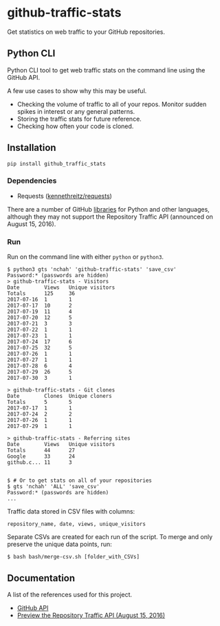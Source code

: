 # github-traffic-stats

Get statistics on web traffic to your GitHub repositories.

## Python CLI

Python CLI tool to get web traffic stats on the command line using the GitHub API.

A few use cases to show why this may be useful.

- Checking the volume of traffic to all of your repos. Monitor sudden spikes in interest or any general patterns.
- Storing the traffic stats for future reference.
- Checking how often your code is cloned.

## Installation

```
pip install github_traffic_stats
```


### Dependencies

- Requests ([kennethreitz/requests](https://github.com/kennethreitz/requests))

There are a number of GitHub [libraries](https://developer.github.com/libraries/) for Python and other languages, although they may not support the Repository Traffic API (announced on August 15, 2016).

### Run

Run on the command line with either `python` or `python3`.

```
$ python3 gts 'nchah' 'github-traffic-stats' 'save_csv'
Password:* (passwords are hidden)
> github-traffic-stats - Visitors
Date        Views   Unique visitors
Totals      125     36
2017-07-16  1       1
2017-07-17  10      2
2017-07-19  11      4
2017-07-20  12      5
2017-07-21  3       3
2017-07-22  1       1
2017-07-23  1       1
2017-07-24  17      6
2017-07-25  32      5
2017-07-26  1       1
2017-07-27  1       1
2017-07-28  6       4
2017-07-29  26      5
2017-07-30  3       1

> github-traffic-stats - Git clones
Date        Clones  Unique cloners
Totals      5       5
2017-07-17  1       1
2017-07-24  2       2
2017-07-26  1       1
2017-07-29  1       1

> github-traffic-stats - Referring sites
Date        Views   Unique visitors
Totals      44      27
Google      33      24
github.c... 11      3


$ # Or to get stats on all of your repositories
$ gts 'nchah' 'ALL' 'save_csv'
Password:* (passwords are hidden)
...

```

Traffic data stored in CSV files with columns:
```
repository_name, date, views, unique_visitors
```

Separate CSVs are created for each run of the script.
To merge and only preserve the unique data points, run:

```
$ bash bash/merge-csv.sh [folder_with_CSVs]
```


## Documentation

A list of the references used for this project.

- [GitHub API](https://developer.github.com/v3/)
- [Preview the Repository Traffic API (August 15, 2016)](https://developer.github.com/changes/2016-08-15-traffic-api-preview/)

